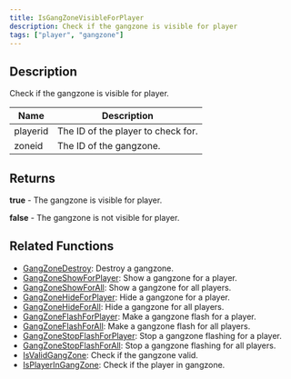 ```yaml
---
title: IsGangZoneVisibleForPlayer
description: Check if the gangzone is visible for player
tags: ["player", "gangzone"]
---
```


<VersionWarn version='omp v1.1.0.2612' />

## Description

Check if the gangzone is visible for player.

| Name        | Description                               |
| ----------- | ----------------------------------------- |
| playerid    | The ID of the player to check for.        |
| zoneid      | The ID of the gangzone.                   |

## Returns

**true** - The gangzone is visible for player.

**false** - The gangzone is not visible for player.

## Related Functions

- [GangZoneDestroy](GangZoneDestroy): Destroy a gangzone.
- [GangZoneShowForPlayer](GangZoneShowForPlayer): Show a gangzone for a player.
- [GangZoneShowForAll](GangZoneShowForAll): Show a gangzone for all players.
- [GangZoneHideForPlayer](GangZoneHideForPlayer): Hide a gangzone for a player.
- [GangZoneHideForAll](GangZoneHideForAll): Hide a gangzone for all players.
- [GangZoneFlashForPlayer](GangZoneFlashForPlayer): Make a gangzone flash for a player.
- [GangZoneFlashForAll](GangZoneFlashForAll): Make a gangzone flash for all players.
- [GangZoneStopFlashForPlayer](GangZoneStopFlashForPlayer): Stop a gangzone flashing for a player.
- [GangZoneStopFlashForAll](GangZoneStopFlashForAll): Stop a gangzone flashing for all players.
- [IsValidGangZone](IsValidGangZone): Check if the gangzone valid.
- [IsPlayerInGangZone](IsPlayerInGangZone): Check if the player in gangzone.